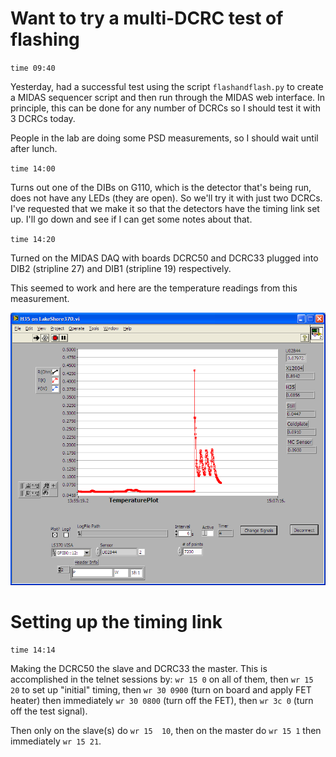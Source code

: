 Want to try a multi-DCRC test of flashing
========================================

`time 09:40`

Yesterday, had a successful test using the script `flashandflash.py` to create a MIDAS sequencer
script and then run through the MIDAS web interface.  In principle, this can be done for any
number of DCRCs so I should test it with 3 DCRCs today.

People in the lab are doing some PSD measurements, so I should wait until after lunch.

`time 14:00`

Turns out one of the DIBs on G110, which is the detector that's being run, does not have any LEDs
(they are open).  So we'll try it with just two DCRCs.  I've requested that we make it so that the
detectors have the timing link set up.  I'll go down and see if I can get some notes about that. 

`time 14:20`

Turned on the MIDAS DAQ with boards DCRC50 and DCRC33 plugged into DIB2 (stripline 27) and DIB1
(stripline 19) respectively.

This seemed to work and here are the temperature readings from this measurement.

![temperature readings from multi-DCRC flash](figures/flashtest_150514.png)


Setting up the timing link
==========================

`time 14:14`

Making the DCRC50 the slave and DCRC33 the master.  This is accomplished in the telnet sessions
by: `wr 15 0` on all of them, then `wr 15 20` to set up "initial" timing, then `wr 30 0900` (turn
on board and apply FET heater) then immediately `wr 30 0800` (turn off the FET), then `wr 3c 0`
(turn off the test signal). 

Then only on the slave(s) do `wr 15  10`, then on the master do `wr 15 1` then immediately `wr 15
21`. 
